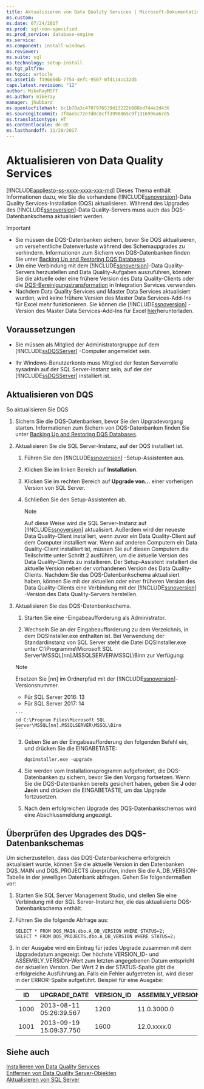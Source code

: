 ```yaml
---
title: Aktualisieren von Data Quality Services | Microsoft-Dokumentation
ms.custom: 
ms.date: 07/24/2017
ms.prod: sql-non-specified
ms.prod_service: database-engine
ms.service: 
ms.component: install-windows
ms.reviewer: 
ms.suite: sql
ms.technology: setup-install
ms.tgt_pltfrm: 
ms.topic: article
ms.assetid: f396666b-7754-4efc-9507-0fd114cc32d5
caps.latest.revision: "12"
author: MikeRayMSFT
ms.author: mikeray
manager: jhubbard
ms.openlocfilehash: bc1b70a3c4707976539d13222b088bd744e2d436
ms.sourcegitcommit: 7f8aebc72e7d0c8cff3990865c9f1316996a67d5
ms.translationtype: HT
ms.contentlocale: de-DE
ms.lasthandoff: 11/20/2017
---
```

# <a name="upgrade-data-quality-services"></a>Aktualisieren von Data Quality Services
[!INCLUDE[appliesto-ss-xxxx-xxxx-xxx-md](../../includes/appliesto-ss-xxxx-xxxx-xxx-md.md)] Dieses Thema enthält Informationen dazu, wie Sie die vorhandene [!INCLUDE[ssnoversion](../../includes/ssnoversion-md.md)]-Data Quality Services-Installation (DQS) aktualisieren. Während des Upgrades des [!INCLUDE[ssnoversion](../../includes/ssnoversion-md.md)]-Data Quality-Servers muss auch das DQS-Datenbankschema aktualisiert werden.  
  
> [!IMPORTANT]  
>  -   Sie müssen die DQS-Datenbanken sichern, bevor Sie DQS aktualisieren, um versehentliche Datenverluste während des Schemaupgrades zu verhindern. Informationen zum Sichern von DQS-Datenbanken finden Sie unter [Backing Up and Restoring DQS Databases](../../data-quality-services/backing-up-and-restoring-dqs-databases.md).  
> -   Um eine Verbindung mit dem [!INCLUDE[ssnoversion](../../includes/ssnoversion-md.md)]-Data Quality-Servers herzustellen und Data Quality-Aufgaben auszuführen, können Sie die aktuelle oder eine frühere Version des Data Quality-Clients oder die [DQS-Bereinigungstransformation](../../integration-services/data-flow/transformations/dqs-cleansing-transformation.md) in Integration Services verwenden.  
> -   Nachdem Data Quality Services und Master Data Services aktualisiert wurden, wird keine frühere Version des Master Data Services-Add-Ins für Excel mehr funktionieren. Sie können die [!INCLUDE[ssnoversion](../../includes/ssnoversion-md.md)] -Version des Master Data Services-Add-Ins für Excel [hier](http://go.microsoft.com/fwlink/?LinkID=506665)herunterladen.  
  
##  <a name="Prerequisites"></a> Voraussetzungen  
  
-   Sie müssen als Mitglied der Administratorgruppe auf dem [!INCLUDE[ssDQSServer](../../includes/ssdqsserver-md.md)] -Computer angemeldet sein.  
  
-   Ihr Windows-Benutzerkonto muss Mitglied der festen Serverrolle sysadmin auf der SQL Server-Instanz sein, auf der der [!INCLUDE[ssDQSServer](../../includes/ssdqsserver-md.md)] installiert ist.  
  
##  <a name="Upgrade"></a> Aktualisieren von DQS  
 So aktualisieren Sie DQS  
  
1.  Sichern Sie die DQS-Datenbanken, bevor Sie den Upgradevorgang starten. Informationen zum Sichern von DQS-Datenbanken finden Sie unter [Backing Up and Restoring DQS Databases](../../data-quality-services/backing-up-and-restoring-dqs-databases.md).  
  
2.  Aktualisieren Sie die SQL Server-Instanz, auf der DQS installiert ist.  
  
    1.  Führen Sie den [!INCLUDE[ssnoversion](../../includes/ssnoversion-md.md)] -Setup-Assistenten aus.  
  
    2.  Klicken Sie im linken Bereich auf **Installation**.  
  
    3.  Klicken Sie im rechten Bereich auf **Upgrade von...** einer vorherigen Version von SQL Server.  
  
    4.  Schließen Sie den Setup-Assistenten ab.  
  
        > [!NOTE]  
        >  Auf diese Weise wird die SQL Server-Instanz auf [!INCLUDE[ssnoversion](../../includes/ssnoversion-md.md)] aktualisiert. Außerdem wird der neueste Data Quality-Client installiert, wenn zuvor ein Data Quality-Client auf dem Computer installiert war. Wenn auf anderen Computern ein Data Quality-Client installiert ist, müssen Sie auf diesen Computern die Teilschritte unter Schritt 2 ausführen, um die aktuelle Version des Data Quality-Clients zu installieren. Der Setup-Assistent installiert die aktuelle Version neben der vorhandenen Version des Data Quality-Clients. Nachdem Sie das DQS-Datenbankschema aktualisiert haben, können Sie mit der aktuellen oder einer früheren Version des Data Quality-Clients eine Verbindung mit der [!INCLUDE[ssnoversion](../../includes/ssnoversion-md.md)] -Version des Data Quality-Servers herstellen.  
  
3.  Aktualisieren Sie das DQS-Datenbankschema.  
  
    1.  Starten Sie eine -Eingabeaufforderung als Administrator.  
  
    2.  Wechseln Sie an der Eingabeaufforderung zu dem Verzeichnis, in dem DQSInstaller.exe enthalten ist. Bei Verwendung der Standardinstanz von SQL Server steht die Datei DQSInstaller.exe unter C:\Programme\Microsoft SQL Server\MSSQL[nn].MSSQLSERVER\MSSQL\Binn zur Verfügung:  

      >[!NOTE]
      >Ersetzen Sie [nn] im Ordnerpfad mit der [!INCLUDE[ssnoversion](../../includes/ssnoversion-md.md)]-Versionsnummer.
      >- Für SQL Server 2016: 13
      >- Für SQL Server 2017: 14

        ```  
        cd C:\Program Files\Microsoft SQL Server\MSSQL[nn].MSSQLSERVER\MSSQL\Binn  
        ```  
  
    3.  Geben Sie an der Eingabeaufforderung den folgenden Befehl ein, und drücken Sie die EINGABETASTE:  
  
        ```  
        dqsinstaller.exe -upgrade  
        ```  
  
    4.  Sie werden vom Installationsprogramm aufgefordert, die DQS-Datenbanken zu sichern, bevor Sie den Vorgang fortsetzen. Wenn Sie die DQS-Datenbanken bereits gesichert haben, geben Sie **J** oder **Ja**ein und drücken die EINGABETASTE, um das Upgrade fortzusetzen.  
  
    5.  Nach dem erfolgreichen Upgrade des DQS-Datenbankschemas wird eine Abschlussmeldung angezeigt.  
  
##  <a name="Verify"></a> Überprüfen des Upgrades des DQS-Datenbankschemas  
 Um sicherzustellen, dass das DQS-Datenbankschema erfolgreich aktualisiert wurde, können Sie die aktuelle Version in den Datenbanken DQS_MAIN und DQS_PROJECTS überprüfen, indem Sie die A_DB_VERSION-Tabelle in der jeweiligen Datenbank abfragen. Gehen Sie folgendermaßen vor:  
  
1.  Starten Sie SQL Server Management Studio, und stellen Sie eine Verbindung mit der SQL Server-Instanz her, die das aktualisierte DQS-Datenbankschema enthält.  
  
2.  Führen Sie die folgende Abfrage aus:  
  
    ```  
    SELECT * FROM DQS_MAIN.dbo.A_DB_VERSION WHERE STATUS=2;  
    SELECT * FROM DQS_PROJECTS.dbo.A_DB_VERSION WHERE STATUS=2;  
    ```  
  
3.  In der Ausgabe wird ein Eintrag für jedes Upgrade zusammen mit dem Upgradedatum angezeigt. Der höchste VERSION_ID- und ASSEMBLY_VERSION-Wert zum letzten angegebenen Datum entspricht der aktuellen Version. Der Wert 2 in der STATUS-Spalte gibt die erfolgreiche Ausführung an. Falls ein Fehler aufgetreten ist, wird dieser in der ERROR-Spalte aufgeführt. Beispiel für eine Ausgabe:  
  
    |ID|UPGRADE_DATE|VERSION_ID|ASSEMBLY_VERSION|USER_NAME|STATUS|ERROR|  
    |--------|-------------------|-----------------|-----------------------|----------------|------------|-----------|  
    |1000|2013-08-11 05:26:39.567|1200|11.0.3000.0|\<DOMÄNE\Benutzername>|2||  
    |1001|2013-09-19 15:09:37.750|1600|12.0.xxxx.0|\<DOMÄNE\Benutzername>|2||  
  
## <a name="see-also"></a>Siehe auch  
 [Installieren von Data Quality Services](../../data-quality-services/install-windows/install-data-quality-services.md)   
 [Entfernen von Data Quality Server-Objekten](../../sql-server/install/remove-data-quality-server-objects.md)   
 [Aktualisieren von SQL Server](../../database-engine/install-windows/upgrade-sql-server.md)  
  
  
